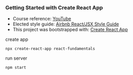 ### Getting Started with Create React App

- Course reference: [YouTube](https://www.youtube.com/watch?v=XQxitgyZ_S4&t=104s) 
- Elected style guide:
[Airbnb React/JSX Style Guide](https://github.com/airbnb/javascript/tree/master/react)
- This project was bootstrapped with: [Create React App](https://github.com/facebook/create-react-app)

create app
```
npx create-react-app react-fundamentals
```
run server
```
npm start
```